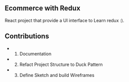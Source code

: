 ## Ecommerce with Redux

React project that provide a UI interface to Learn redux :).

## Contributions

-   1. Documentation
-   2. Refact Project Structure to Duck Pattern
-   3. Define Sketch and build Wireframes
